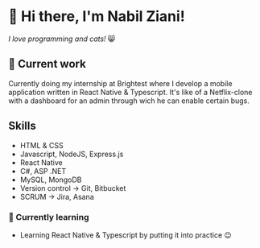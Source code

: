 # 👋 Hi there, I'm Nabil Ziani!
*I love programming and cats!* :smile_cat:

## 🔭 Current work
Currently doing my internship at Brightest where I develop a mobile application written in React Native & Typescript. 
It's like of a Netflix-clone with a dashboard for an admin through wich he can enable certain bugs.

## Skills
* HTML & CSS
* Javascript, NodeJS, Express.js
* React Native
* C#, ASP .NET
* MySQL, MongoDB
* Version control -> Git, Bitbucket
* SCRUM -> Jira, Asana

### 🌱 Currently learning
* Learning React Native & Typescript by putting it into practice 😉

<!--
**nabil-ziani/nabil-ziani** is a ✨ _special_ ✨ repository because its `README.md` (this file) appears on your GitHub profile.

Here are some ideas to get you started:

- 🔭 I’m currently working on ...
- 🌱 I’m currently learning ...
- 👯 I’m looking to collaborate on ...
- 🤔 I’m looking for help with ...
- 💬 Ask me about ...
- 📫 How to reach me: ...
- 😄 Pronouns: ...
- ⚡ Fun fact: ...
-->
